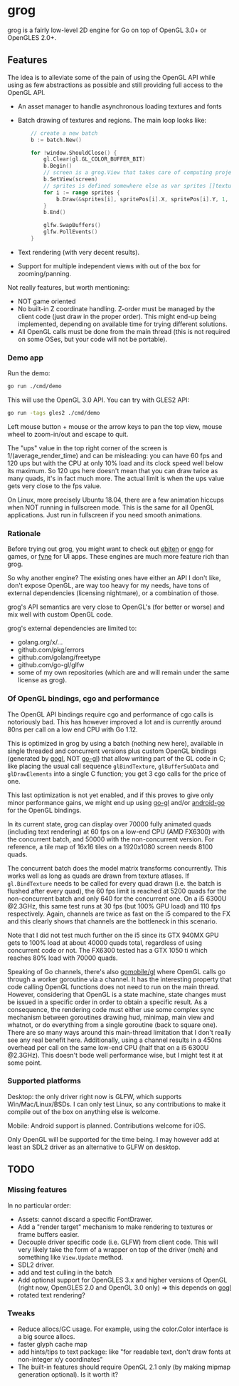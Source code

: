 # grog

grog is a fairly low-level 2D engine for Go on top of OpenGL 3.0+ or OpenGLES
2.0+.

## Features

The idea is to alleviate some of the pain of using the OpenGL API while using as
few abstractions as possible and still providing full access to the OpenGL API.

- An asset manager to handle asynchronous loading textures and fonts
- Batch drawing of textures and regions. The main loop looks like:

    ```go
        // create a new batch
        b := batch.New()

        for !window.ShouldClose() {
            gl.Clear(gl.GL_COLOR_BUFFER_BIT)
            b.Begin()
            // screen is a grog.View that takes care of computing projection matrices
            b.SetView(screen)
            // sprites is defined somewhere else as var sprites []texture.Region
            for i := range sprites {
                b.Draw(&sprites[i], spritePos[i].X, spritePos[i].Y, 1, 1, 0, color.NRGBA{A: 255})
            }
            b.End()

            glfw.SwapBuffers()
            glfw.PollEvents()
        }
    ```

- Text rendering (with very decent results).
- Support for multiple independent views with out of the box for
  zooming/panning.

Not really features, but worth mentioning:

- NOT game oriented
- No built-in Z coordinate handling. Z-order must be managed by the client code
  (just draw in the proper order). This might end-up being implemented,
  depending on available time for trying different solutions.
- All OpenGL calls must be done from the main thread (this is not required on
  some OSes, but your code will not be portable).

### Demo app

Run the demo:

```bash
go run ./cmd/demo
```

This will use the OpenGL 3.0 API. You can try with GLES2 API:

```bash
go run -tags gles2 ./cmd/demo
```

Left mouse button + mouse or the arrow keys to pan the top view, mouse wheel to
zoom-in/out and escape to quit.

The "ups" value in the top right corner of the screen is 1/(average_render_time)
and can be misleading: you can have 60 fps and 120 ups but with the CPU at only
10% load and its clock speed well below its maximum. So 120 ups here doesn't
mean that you can draw twice as many quads, it's in fact much more. The actual
limit is when the ups value gets very close to the fps value.

On Linux, more precisely Ubuntu 18.04, there are a few animation hiccups when
NOT running in fullscreen mode. This is the same for all OpenGL applications.
Just run in fullscreen if you need smooth animations.

### Rationale

Before trying out grog, you might want to check out [ebiten] or [engo] for
games, or [fyne] for UI apps. These engines are much more feature rich than grog.

So why another engine? The existing ones have either an API I don't like, don't
expose OpenGL, are way too heavy for my needs, have tons of external
dependencies (licensing nightmare), or a combination of those.

grog's API semantics are very close to OpenGL's (for better or worse) and mix
well with custom OpenGL code.

grog's external dependencies are limited to:

- golang.org/x/...
- github.com/pkg/errors
- github.com/golang/freetype
- github.com/go-gl/glfw
- some of my own repositories (which are and will remain under the same license
  as grog).

### Of OpenGL bindings, cgo and performance

The OpenGL API bindings require cgo and performance of cgo calls is notoriously
bad. This has however improved a lot and is currently around 80ns per call on a
low end CPU with Go 1.12.

This is optimized in grog by using a batch (nothing new here), available in
single threaded and concurrent versions plus custom OpenGL bindings (generated
by [gogl], NOT [go-gl]) that allow writing part of the GL code in C; like
placing the usual call sequence `glBindTexture`, `glBufferSubData` and
`glDrawElements` into a single C function; you get 3 cgo calls for the price of
one.

This last optimization is not yet enabled, and if this proves to give only minor
performance gains, we might end up using [go-gl] and/or [android-go] for the
OpenGL bindings.

In its current state, grog can display over 70000 fully animated quads
(including text rendering) at 60 fps on a low-end CPU (AMD FX6300) with the
concurrent batch, and 50000 with the non-concurrent version. For reference, a
tile map of 16x16 tiles on a 1920x1080 screen needs 8100 quads.

The concurrent batch does the model matrix transforms concurrently. This works
well as long as quads are drawn from texture atlases. If `gl.BindTexture` needs
to be called for every quad drawn (i.e. the batch is flushed after every quad),
the 60 fps limit is reached at 5200 quads for the non-concurrent batch and only
640 for the concurrent one. On a i5 6300U @2.3GHz, this same test runs at 30 fps
(but 100% GPU load) and 110 fps respectively. Again, channels are twice as fast
on the i5 compared to the FX and this clearly shows that channels are the
bottleneck in this scenario.

Note that I did not test much further on the i5 since its GTX 940MX GPU gets to
100% load at about 40000 quads total, regardless of using concurrent code or
not. The FX6300 tested has a GTX 1050 ti which reaches 80% load with 70000
quads.

Speaking of Go channels, there's also [gomobile/gl] where OpenGL calls go
through a worker goroutine via a channel. It has the interesting property that
code calling OpenGL functions does not need to run on the main thread. However,
considering that OpenGL is a state machine, state changes must be issued in a
specific order in order to obtain a specific result. As a consequence, the
rendering code must either use some complex sync mechanism between goroutines
drawing hud, minimap, main view and whatnot, or do everything from a single
goroutine (back to square one). There are so many ways around this main-thread
limitation that I don't really see any real benefit here. Additionally, using a
channel results in a 450ns overhead per call on the same low-end CPU (half that
on a i5 6300U @2.3GHz). This doesn't bode well performance wise, but I might
test it at some point.

### Supported platforms

Desktop: the only driver right now is GLFW, which supports Win/Mac/Linux/BSDs. I
can only test Linux, so any contributions to make it compile out of the box on
anything else is welcome.

Mobile: Android support is planned. Contributions welcome for iOS.

Only OpenGL will be supported for the time being. I may however add at least
an SDL2 driver as an alternative to GLFW on desktop.

## TODO

### Missing features

In no particular order:

- Assets: cannot discard a specific FontDrawer.
- Add a "render target" mechanism to make rendering to textures or frame buffers
  easier.
- Decouple driver specific code (i.e. GLFW) from client code. This will very
  likely take the form of a wrapper on top of the driver (meh) and something
  like `View.Update` method.
- SDL2 driver.
- add and test culling in the batch
- Add optional support for OpenGLES 3.x and higher versions of OpenGL (right
  now, OpenGLES 2.0 and OpenGL 3.0 only) => this depends on [gogl]
- rotated text rendering?

### Tweaks

- Reduce allocs/GC usage. For example, using the color.Color interface is a big source allocs.
- faster glyph cache map
- add hints/tips to text package: like "for readable text, don't draw fonts at non-integer x/y coordinates"
- The built-in features should require OpenGL 2.1 only (by making mipmap generation optional). Is it worth it?

[ebiten]: https://ebiten.org
[gogl]: https://github.com/db47h/gogl
[go-gl]: https://github.com/go-gl/glow
[engo]: https://github.com/EngoEngine/engo
[fyne]: https://fyne.io/
[android-go]: https://github.com/xlab/android-go
[gomobile/gl]: https://godoc.org/golang.org/x/mobile/gl